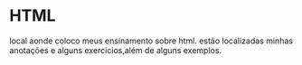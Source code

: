 # HTML
local aonde coloco meus ensinamento sobre html.
estão localizadas minhas anotações e alguns exercicios,além de alguns exemplos.

